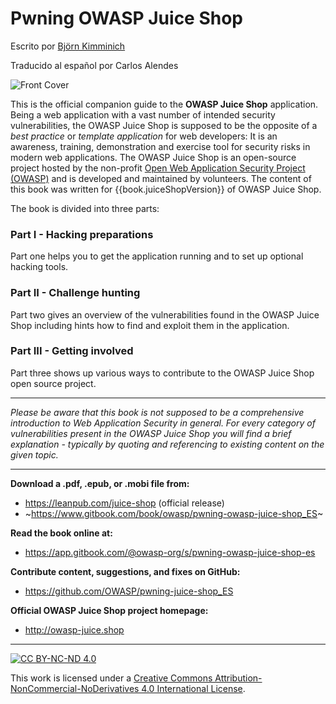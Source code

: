 # Pwning OWASP Juice Shop

Escrito por [Björn Kimminich](https://twitter.com/bkimminich)

Traducido al español por Carlos Alendes

![Front Cover](https://raw.githubusercontent.com/bkimminich/pwning-juice-shop/master/cover.jpg)

This is the official companion guide to the __OWASP Juice Shop__
application. Being a web application with a vast number of intended
security vulnerabilities, the OWASP Juice Shop is supposed to be the
opposite of a _best practice_ or _template application_ for web
developers: It is an awareness, training, demonstration and exercise
tool for security risks in modern web applications. The OWASP Juice Shop
is an open-source project hosted by the non-profit
[Open Web Application Security Project (OWASP)](https://owasp.org) and
is developed and maintained by volunteers. The content of this book was
written for {{book.juiceShopVersion}} of OWASP Juice Shop.

The book is divided into three parts:

### Part I - Hacking preparations

Part one helps you to get the application running and to set up optional
hacking tools.

### Part II - Challenge hunting

Part two gives an overview of the vulnerabilities found in the OWASP
Juice Shop including hints how to find and exploit them in the
application.

### Part III - Getting involved

Part three shows up various ways to contribute to the OWASP Juice Shop
open source project.

----

_Please be aware that this book is not supposed to be a comprehensive
introduction to Web Application Security in general. For every category
of vulnerabilities present in the OWASP Juice Shop you will find a brief
explanation - typically by quoting and referencing to existing content
on the given topic._

----

__Download a .pdf, .epub, or .mobi file from:__

* https://leanpub.com/juice-shop (official release)
* ~https://www.gitbook.com/book/owasp/pwning-owasp-juice-shop_ES~

__Read the book online at:__

* https://app.gitbook.com/@owasp-org/s/pwning-owasp-juice-shop-es

__Contribute content, suggestions, and fixes on GitHub:__

* https://github.com/OWASP/pwning-juice-shop_ES

__Official OWASP Juice Shop project homepage:__

* http://owasp-juice.shop

----

[![CC BY-NC-ND 4.0](https://raw.githubusercontent.com/bkimminich/pwning-juice-shop/master/introduction/img/cc_by-nc-nd_4.0.png)](https://creativecommons.org/licenses/by-nc-nd/4.0/)

This work is licensed under a
[Creative Commons Attribution-NonCommercial-NoDerivatives 4.0 International License](https://creativecommons.org/licenses/by-nc-nd/4.0/).
